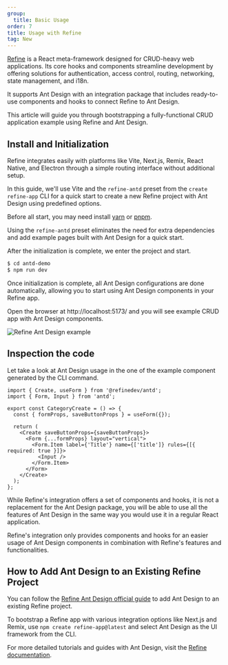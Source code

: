 ```yaml
---
group:
  title: Basic Usage
order: 7
title: Usage with Refine
tag: New
---
```


[Refine](https://github.com/refinedev/refine) is a React meta-framework designed for CRUD-heavy web applications. Its core hooks and components streamline development by offering solutions for authentication, access control, routing, networking, state management, and i18n.

It supports Ant Design with an integration package that includes ready-to-use components and hooks to connect Refine to Ant Design.

This article will guide you through bootstrapping a fully-functional CRUD application example using Refine and Ant Design.

## Install and Initialization

Refine integrates easily with platforms like Vite, Next.js, Remix, React Native, and Electron through a simple routing interface without additional setup.

In this guide, we'll use Vite and the `refine-antd` preset from the `create refine-app` CLI for a quick start to create a new Refine project with Ant Design using predefined options.

Before all start, you may need install [yarn](https://github.com/yarnpkg/yarn/) or [pnpm](https://pnpm.io/).

<InstallDependencies npm='$ npm create refine-app@latest -- --preset refine-antd' yarn='$ yarn create refine-app@latest -- --preset refine-antd' pnpm='$ pnpm create refine-app@latest -- --preset refine-antd'></InstallDependencies>

Using the `refine-antd` preset eliminates the need for extra dependencies and add example pages built with Ant Design for a quick start.

After the initialization is complete, we enter the project and start.

```bash
$ cd antd-demo
$ npm run dev
```

Once initialization is complete, all Ant Design configurations are done automatically, allowing you to start using Ant Design components in your Refine app.

Open the browser at http://localhost:5173/ and you will see example CRUD app with Ant Design components.

![Refine Ant Design example](https://refine.ams3.cdn.digitaloceanspaces.com/example-readmes/antd-list-example.png)

## Inspection the code

Let take a look at Ant Design usage in the one of the example component generated by the CLI command.

```tsx
import { Create, useForm } from '@refinedev/antd';
import { Form, Input } from 'antd';

export const CategoryCreate = () => {
  const { formProps, saveButtonProps } = useForm({});

  return (
    <Create saveButtonProps={saveButtonProps}>
      <Form {...formProps} layout="vertical">
        <Form.Item label={'Title'} name={['title']} rules={[{ required: true }]}>
          <Input />
        </Form.Item>
      </Form>
    </Create>
  );
};
```

While Refine's integration offers a set of components and hooks, it is not a replacement for the Ant Design package, you will be able to use all the features of Ant Design in the same way you would use it in a regular React application.

Refine's integration only provides components and hooks for an easier usage of Ant Design components in combination with Refine's features and functionalities.

## How to Add Ant Design to an Existing Refine Project

You can follow the [Refine Ant Design official guide](https://refine.dev/docs/ui-integrations/ant-design/introduction/) to add Ant Design to an existing Refine project.

To bootstrap a Refine app with various integration options like Next.js and Remix, use `npm create refine-app@latest` and select Ant Design as the UI framework from the CLI.

For more detailed tutorials and guides with Ant Design, visit the [Refine documentation](https://refine.dev/tutorial/ui-libraries/intro/ant-design/react-router/).
